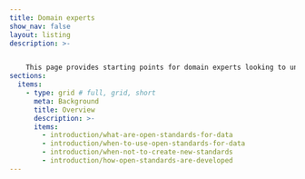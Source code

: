 ```yaml
---
title: Domain experts
show_nav: false
layout: listing
description: >- 


    This page provides starting points for domain experts looking to understand more about open standards for data
sections:
  items:
    - type: grid # full, grid, short
      meta: Background
      title: Overview
      description: >-
      items:
        - introduction/what-are-open-standards-for-data
        - introduction/when-to-use-open-standards-for-data        
        - introduction/when-not-to-create-new-standards
        - introduction/how-open-standards-are-developed
---
```

